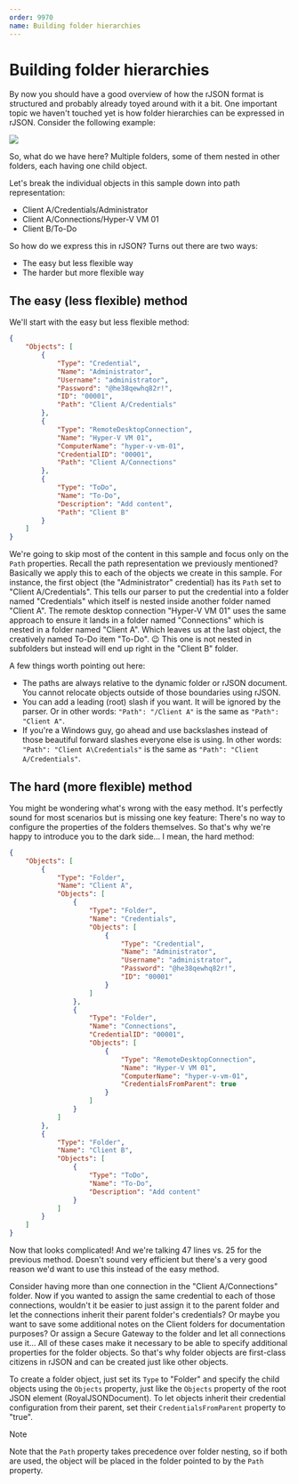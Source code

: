 ```yaml
---
order: 9970
name: Building folder hierarchies
---
```


# Building folder hierarchies

By now you should have a good overview of how the rJSON format is structured and probably already toyed around with it a bit. One important topic we haven't touched yet is how folder hierarchies can be expressed in rJSON. Consider the following example:

![](~/images/Scripting/rJSON/Screenshot_4.png)

So, what do we have here? Multiple folders, some of them nested in other folders, each having one child object.

Let's break the individual objects in this sample down into path representation:
- Client A/Credentials/Administrator
- Client A/Connections/Hyper-V VM 01
- Client B/To-Do

So how do we express this in rJSON? Turns out there are two ways:
- The easy but less flexible way
- The harder but more flexible way

## The easy (less flexible) method

We'll start with the easy but less flexible method:

```json
{
	"Objects": [
		{
			"Type": "Credential",
			"Name": "Administrator",
			"Username": "administrator",
			"Password": "@he38qewhq82r!",
			"ID": "00001",
			"Path": "Client A/Credentials"
		},
		{
			"Type": "RemoteDesktopConnection",
			"Name": "Hyper-V VM 01",
			"ComputerName": "hyper-v-vm-01",
			"CredentialID": "00001",
			"Path": "Client A/Connections"
		},
		{
			"Type": "ToDo",
			"Name": "To-Do",
			"Description": "Add content",
			"Path": "Client B"
		}
	]
}
```

We're going to skip most of the content in this sample and focus only on the `Path` properties.
Recall the path representation we previously mentioned? Basically we apply this to each of the objects we create in this sample.
For instance, the first object (the "Administrator" credential) has its `Path` set to "Client A/Credentials". This tells our parser to put the credential into a folder named "Credentials" which itself is nested inside another folder named "Client A".
The remote desktop connection "Hyper-V VM 01" uses the same approach to ensure it lands in a folder named "Connections" which is nested in a folder named "Client A".
Which leaves us at the last object, the creatively named To-Do item "To-Do". 😉 This one is not nested in subfolders but instead will end up right in the "Client B" folder.

A few things worth pointing out here:
- The paths are always relative to the dynamic folder or rJSON document. You cannot relocate objects outside of those boundaries using rJSON.
- You can add a leading (root) slash if you want. It will be ignored by the parser. Or in other words: `"Path": "/Client A"` is the same as `"Path": "Client A"`.
- If you're a Windows guy, go ahead and use backslashes instead of those beautiful forward slashes everyone else is using. In other words: `"Path": "Client A\Credentials"` is the same as `"Path": "Client A/Credentials"`.


## The hard (more flexible) method

You might be wondering what's wrong with the easy method. It's perfectly sound for most scenarios but is missing one key feature: There's no way to configure the properties of the folders themselves. So that's why we're happy to introduce you to the dark side… I mean, the hard method:

```json
{
	"Objects": [
		{
			"Type": "Folder",
			"Name": "Client A",
			"Objects": [
				{
					"Type": "Folder",
					"Name": "Credentials",
					"Objects": [
						{
							"Type": "Credential",
							"Name": "Administrator",
							"Username": "administrator",
							"Password": "@he38qewhq82r!",
							"ID": "00001"
						}
					]
				},
				{
					"Type": "Folder",
					"Name": "Connections",
					"CredentialID": "00001",
					"Objects": [
						{
							"Type": "RemoteDesktopConnection",
							"Name": "Hyper-V VM 01",
							"ComputerName": "hyper-v-vm-01",
							"CredentialsFromParent": true
						}
					]
				}
			]
		},
		{
			"Type": "Folder",
			"Name": "Client B",
			"Objects": [
				{
					"Type": "ToDo",
					"Name": "To-Do",
					"Description": "Add content"
				}
			]
		}
	]
}
```

Now that looks complicated! And we're talking 47 lines vs. 25 for the previous method. Doesn't sound very efficient but there's a very good reason we'd want to use this instead of the easy method.

Consider having more than one connection in the "Client A/Connections" folder. Now if you wanted to assign the same credential to each of those connections, wouldn't it be easier to just assign it to the parent folder and let the connections inherit their parent folder's credentials? Or maybe you want to save some additional notes on the Client folders for documentation purposes? Or assign a Secure Gateway to the folder and let all connections use it… All of these cases make it necessary to be able to specify additional properties for the folder objects. So that's why folder objects are first-class citizens in rJSON and can be created just like other objects.

To create a folder object, just set its `Type` to "Folder" and specify the child objects using the `Objects` property, just like the `Objects` property of the root JSON element (RoyalJSONDocument).
To let objects inherit their credential configuration from their parent, set their `CredentialsFromParent` property to "true".

> [!Note]
> Note that the `Path` property takes precedence over folder nesting, so if both are used, the object will be placed in the folder pointed to by the `Path` property.